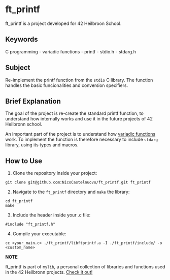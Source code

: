 # ft_printf

ft_printf is a project developed for 42 Heilbroon School.

## Keywords
C programming - variadic functions - printf - stdio.h - stdarg.h

## Subject
Re-implement the printf function from the `stdio` C library. The function handles the basic funcionalities and conversion specifiers.

## Brief Explanation
The goal of the project is re-create the standard printf function, to understand how internally works and use it in the future projects of 42 Heilbronn school.

An important part of the project is to understand how [variadic functions](https://en.cppreference.com/w/c/variadic) work. To implement the function is therefore necessary to include `stdarg` library, using its types and macros.

## How to Use
1. Clone the repository inside your project:
```
git clone git@github.com:NicoCastelnuovo/ft_printf.git ft_printf
```

2. Navigate to the `ft_printf` directory and `make` the library:
```
cd ft_printf
make
```

3. Include the header inside your .c file:
```
#include "ft_printf.h"
```

4. Compile your executable:
```
cc <your_main.c> ./ft_printf/libftprintf.a -I ./ft_printf/include/ -o <custom_name>
```

**NOTE**

ft_printf is part of `mylib`, a personal collection of libraries and functions used in the 42 Heilbronn projects. [Check it out!]()

